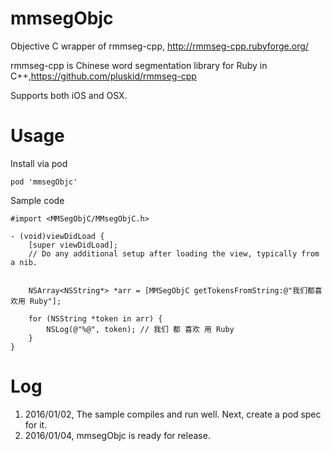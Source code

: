 # mmsegObjc
Objective C wrapper of rmmseg-cpp, http://rmmseg-cpp.rubyforge.org/

rmmseg-cpp is Chinese word segmentation library for Ruby in C++,https://github.com/pluskid/rmmseg-cpp

Supports both iOS and OSX.

# Usage
Install via pod
```
pod 'mmsegObjc'
```

Sample code

```objc
#import <MMSegObjC/MMsegObjC.h>

- (void)viewDidLoad {
    [super viewDidLoad];
    // Do any additional setup after loading the view, typically from a nib.
    
    
    NSArray<NSString*> *arr = [MMSegObjC getTokensFromString:@"我们都喜欢用 Ruby"];
    
    for (NSString *token in arr) {
        NSLog(@"%@", token); // 我们 都 喜欢 用 Ruby
    }
}
```

# Log

1. 2016/01/02, The sample compiles and run well. Next, create a pod spec for it.
2. 2016/01/04, mmsegObjc is ready for release.
